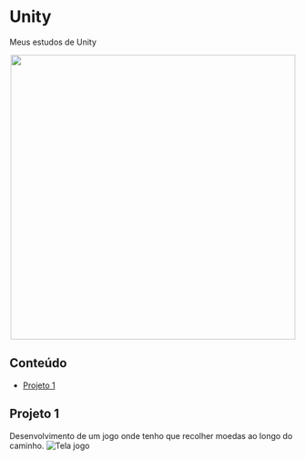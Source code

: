 # Unity
Meus estudos de Unity

<p align="center">
<img height="500" src="https://media.giphy.com/media/b7lp44pNiRqsU/giphy.gif">
</p>



## Conteúdo
* [Projeto 1](#projeto-1)

## Projeto 1

Desenvolvimento de um jogo onde tenho que recolher moedas ao longo do caminho.
![Tela jogo](./images/tela_jogo.png)

